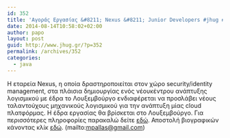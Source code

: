 ```yaml
---
id: 352
title: 'Αγοράς Εργασίας &#8211; Nexus &#8211; Junior Developers #jhug #jobs -Λουξεμβούργο'
date: 2014-08-14T10:58:02+02:00
author: papo
layout: post
guid: http://www.jhug.gr/?p=352
permalink: /archives/352
categories:
  - java
---
```

Η εταρεία Nexus, η οποία δραστηροποιείται στον χώρο security/identity management, στα πλάισια δημιουργίας ενός νέουκέντρου ανάπτυξης λογισμικού με έδρα το Λουξεμβούργο ενδιαφέρεται να προσλάβει νέους ταλαντούχους μηχανικούς λογισμικού για την ανάπτυξη μίας cloud πλατφόρμας. Η έδρα εργασίας θα βρίσκεται στο Λουξεμβούργο. Για περισσότερες πληροφορίες παρακαλώ δείτε [εδώ](https://www.nexusgroup.com/en/company/career/). Αποστολή βιογραφικών κάνοντας κλίκ [εδώ](mailto:mpallas@gmail.com). (mailto:mpallas@gmail.com)